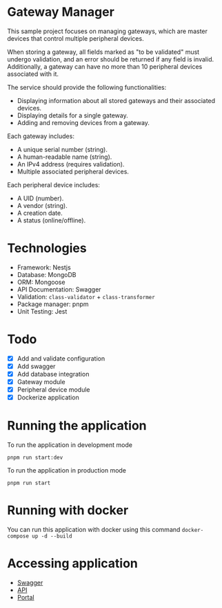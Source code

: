 # Gateway Manager

This sample project focuses on managing gateways, which are master devices that control multiple peripheral devices.

When storing a gateway, all fields marked as "to be validated" must undergo validation, and an error should be returned if any field is invalid. Additionally, a gateway can have no more than 10 peripheral devices associated with it.

The service should provide the following functionalities:
- Displaying information about all stored gateways and their associated devices.
- Displaying details for a single gateway.
- Adding and removing devices from a gateway.

Each gateway includes:
- A unique serial number (string).
- A human-readable name (string).
- An IPv4 address (requires validation).
- Multiple associated peripheral devices.

Each peripheral device includes:
- A UID (number).
- A vendor (string).
- A creation date.
- A status (online/offline).


# Technologies
- Framework: Nestjs
- Database: MongoDB
- ORM: Mongoose
- API Documentation: Swagger
- Validation: `class-validator` + `class-transformer`
- Package manager: pnpm
- Unit Testing: Jest


# Todo
- [x] Add and validate configuration
- [x] Add swagger 
- [x] Add database integration
- [x] Gateway module
- [x] Peripheral device module
- [x] Dockerize application

# Running the application

To run the application in development mode 

`pnpm run start:dev`

To run the application in production mode

`pnpm run start`


# Running with docker
You can run this application with docker using this command
`docker-compose up -d --build`


# Accessing application
- [Swagger](http://localhost:3030/api)
- [API](http://localhost:3030)
- [Portal](http://localhost:3000)